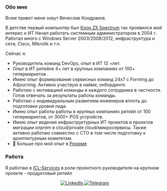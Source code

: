 ### Обо мне
Всем привет меня зовут Вячеслав Кондраков.

В детстве первый компьютер был [Клон ZX Spectrum](https://speccy.info/%D0%9D%D0%B0%D1%84%D0%B0%D0%BD%D1%8F)  так проявился мой интерес к ИТ
Начал работать системным администратором в 2004 г. Работал много с Windows Server 2003/2008/2012, инфраструктура и сети, Cisco, Mikrotik и т.п. 

Сейчас я:
- Руководитель команд DevOps, опыт в ИТ 12 +лет.
- Опыт в ИТ ритейле 4+ лет в крупных компаниях от 100+ гипермаркетов .
- Имею опыт формирования сервисных команд 24х7 с Forming до Adjourning. Активно участвую в найме, онбординге.
- Работаю с мотивацией команды и каждого сотрудника в частности. Готов отвечать за результаты работы команды.
- Работаю с индивидуальным развитием инженеров вплоть до подготовки уровня лида.
- Имею опыт работы работы в крупных компаниях ритейл от 100 гипермаркетов, от 3000+ POS устройств.
- Имею опыт ведения инфраструктурных ИТ проектов и проектов миграции onprem в cloud/private cloud/микросервисы. Также активно работаю совместно с CTO в том числе подготовку 
  к архитектурным комитетам.
- 📄 Больше про мой опыт в [Резюме](https://career.habr.com/gingick)


### Работа
Я работаю в [ICL-Services](https://icl-services.com) в роли проектного руководителя на крупном проекте - продуктовый ритейл 


<div id="socials" align="center">
    <a href="https://www.linkedin.com/in/vyacheslav-kondrakov">
    <img src="https://img.shields.io/badge/LinkedIn-blue?style=for-the-badge&logo=linkedin&logoColor=white" alt="LinkedIn"/>
  </a>
  <a href="https://t.me/gingick">
    <img src="https://img.shields.io/badge/Telegram-blue?style=for-the-badge&logo=telegram&logoColor=white" alt="Telegram"/>
  </a>
</div>


